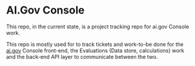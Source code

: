 # AI.Gov Console

This repo, in the current state, is a project tracking repo for ai.gov Console work. 

This repo is mostly used for to track tickets and work-to-be done for the [ai.gov](https://github.com/GSA-TTS/ai.gov) Console front-end, the Evaluations (Data store, calculations) work and the back-end API layer to communicate between the two.

